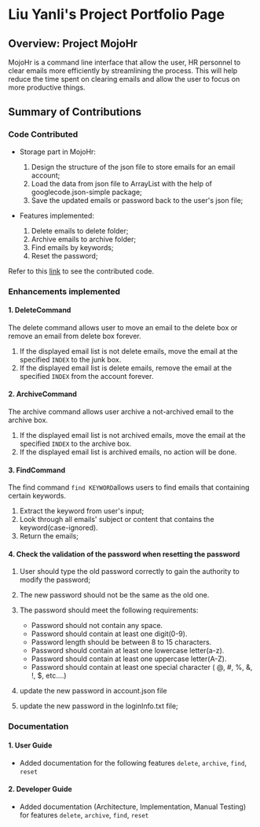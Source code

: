 # Liu Yanli's Project Portfolio Page

## Overview: Project MojoHr
MojoHr is a command line interface that allow the user, HR personnel to clear
emails more efficiently by streamlining the process.
This will help reduce the time spent on clearing emails and allow the user to focus on more productive things.

## Summary of Contributions

### Code Contributed

* Storage part in MojoHr: 
    1. Design the structure of the json file to store emails for an email account;
    2. Load the data from json file to ArrayList with the help of googlecode.json-simple package;
    3. Save the updated emails or password back to the user's json file;
    

* Features implemented:
    1. Delete emails to delete folder;
    2. Archive emails to archive folder;
    3. Find emails by keywords;
    4. Reset the password;
    
Refer to this [link](https://nus-cs2113-ay2021s2.github.io/tp-dashboard/?search=jalvinchan&sort=groupTitle&sortWithin=title&since=&timeframe=commit&mergegroup=&groupSelect=groupByRepos&breakdown=false)
to see the contributed code.

### Enhancements implemented
#### 1. DeleteCommand
The delete command allows user to move an email to the delete box or remove an email from delete box forever.

1. If the displayed email list is not delete emails, move the email at the specified `INDEX` to the junk box.
2. If the displayed email list is delete emails, remove the email at the specified `INDEX` from the account forever.

#### 2. ArchiveCommand

The archive command allows user archive a not-archived email to the archive box.

1. If the displayed email list is not archived emails, move the email at the specified `INDEX` to the archive box.
2. If the displayed email list is archived emails, no action will be done.

#### 3. FindCommand
The find command `find KEYWORD`allows users to find emails that containing certain keywords.
1. Extract the keyword from user's input;
2. Look through all emails' subject or content that contains the keyword(case-ignored).
3. Return the emails;


#### 4. Check the validation of the password when resetting the password
1. User should type the old password correctly to gain the authority to modify the password;

2. The new password should not be the same as the old one.

3. The password should meet the following requirements:
    * Password should not contain any space.
    * Password should contain at least one digit(0-9).
    * Password length should be between 8 to 15 characters.
    * Password should contain at least one lowercase letter(a-z).
    * Password should contain at least one uppercase letter(A-Z).
    * Password should contain at least one special character ( @, #, %, &, !, $, etc….)
4. update the new password in account.json file
5. update the new password in the loginInfo.txt file;

  

### Documentation
#### 1. User Guide
* Added documentation for the following features `delete`, `archive`, `find`, `reset`

#### 2. Developer Guide
* Added documentation (Architecture, Implementation, Manual Testing) for features `delete`, `archive`, `find`, `reset`
  
